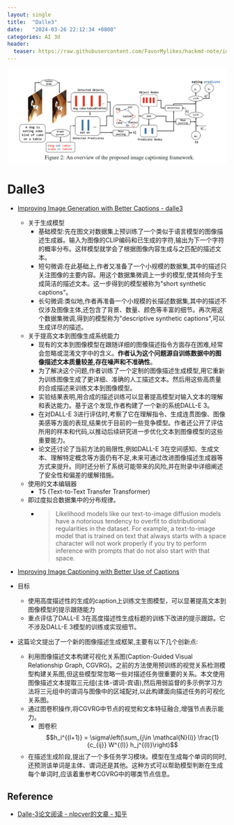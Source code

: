 ```yaml
---
layout: single
title:  "Dalle3"
date:   "2024-03-26 22:12:34 +0800"
categories: AI 3d
header:
  teaser: https://raw.githubusercontent.com/FavorMylikes/hackmd-note/img/img20240329142726.png
---
```



<img src="https://raw.githubusercontent.com/FavorMylikes/hackmd-note/img/img20240329142726.png" alt="20240329142726"/>

# Dalle3

- [Improving Image Generation with Better Captions - dalle3](https://cdn.openai.com/papers/dall-e-3.pdf)
  - 关于生成模型
    - 基础模型:先在图文对数据集上预训练了一个类似于语言模型的图像描述生成器。输入为图像的CLIP编码和已生成的字符,输出为下一个字符的概率分布。这样模型就学会了根据图像内容生成与之匹配的描述文本。
    - 短句微调:在此基础上,作者又准备了一个小规模的数据集,其中的描述只关注图像的主要内容。用这个数据集微调上一步的模型,使其倾向于生成简洁的描述文本。这一步得到的模型被称为"short synthetic captions"。
    - 长句微调:类似地,作者再准备一个小规模的长描述数据集,其中的描述不仅涉及图像主体,还包含了背景、数量、颜色等丰富的细节。再次用这个数据集微调,得到的模型称为"descriptive synthetic captions",可以生成详尽的描述。
  - 关于提高文本到图像生成系统能力
    - 现有的文本到图像模型在跟随详细的图像描述指令方面存在困难,经常会忽略或混淆文字中的含义。**作者认为这个问题源自训练数据中的图像描述文本质量较差,存在噪声和不准确性**。
    - 为了解决这个问题,作者训练了一个定制的图像描述生成模型,用它重新为训练图像生成了更详细、准确的人工描述文本。然后用这些高质量的合成描述来训练文本到图像模型。
    - 实验结果表明,用合成的描述训练可以显著提高模型对输入文本的理解和表达能力。基于这个发现,作者构建了一个新的系统DALL-E 3。
    - 在对DALL-E 3进行评估时,考察了它在理解指令、生成连贯图像、图像美感等方面的表现,结果优于目前的一些竞争模型。作者还公开了评估所用的样本和代码,以推动后续研究进一步优化文本到图像模型的这些重要能力。
    - 论文还讨论了当前方法的局限性,例如DALL-E 3在空间感知、生成文本、理解特定概念等方面仍有不足,未来可通过改进图像描述生成器等方式来提升。同时还分析了系统可能带来的风险,并在附录中详细阐述了安全性和偏差的缓解措施。
  - 使用的文本编辑器
    - T5 (Text-to-Text Transfer Transformer) 
  - 即过度拟合数据集中的分布规律。
    - > Likelihood models like our text-to-image diffusion models have a notorious tendency to overfit to distributional regularities in the dataset. For example, a text-to-image model that is trained on text that always starts with a space character will not work properly if you try to perform inference with prompts that do not also start with     that space.

- [Improving Image Captioning with Better Use of Captions](https://arxiv.org/abs/2006.11807)
- 目标
  - 使用高度描述性的生成的caption上训练文生图模型，可以显著提高文本到图像模型的提示跟随能力
  - 重点评估了DALL-E 3在高度描述性生成标题的训练下改进的提示跟踪。它不涉及DALL-E 3模型的训练或实现细节。
- 这篇论文提出了一个新的图像描述生成框架,主要有以下几个创新点:
  - 利用图像描述文本构建可视化关系图(Caption-Guided Visual Relationship Graph, CGVRG)。之前的方法使用预训练的视觉关系检测模型构建关系图,但这些模型常忽略一些对描述任务很重要的关系。本文使用图像描述文本提取三元组(主体-谓词-宾语),然后用弱监督的多示例学习方法将三元组中的谓词与图像中的区域配对,以此构建面向描述任务的可视化关系图。
  - 通过图卷积操作,将CGVRG中节点的视觉和文本特征融合,增强节点表示能力。
    - 图卷积$$h_i^{(l+1)} = \sigma\left(\sum_{j\in \mathcal{N}(i)} \frac{1}{c_{ij}} W^{(l)} h_j^{(l)}\right)$$
  - 在描述生成阶段,提出了一个多任务学习模块。模型在生成每个单词的同时,还预测该单词是主体、谓词还是其他。这种方式可以帮助模型判断在生成每个单词时,应该着重参考CGVRG中的哪类节点信息。

## Reference

- [Dalle-3论文阅读 - nlpcver的文章 - 知乎](https://zhuanlan.zhihu.com/p/682703025)
